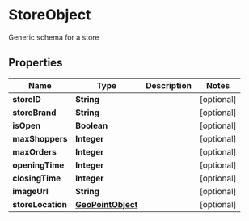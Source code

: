 

# StoreObject

Generic schema for a store
## Properties

Name | Type | Description | Notes
------------ | ------------- | ------------- | -------------
**storeID** | **String** |  |  [optional]
**storeBrand** | **String** |  |  [optional]
**isOpen** | **Boolean** |  |  [optional]
**maxShoppers** | **Integer** |  |  [optional]
**maxOrders** | **Integer** |  |  [optional]
**openingTime** | **Integer** |  |  [optional]
**closingTime** | **Integer** |  |  [optional]
**imageUrl** | **String** |  |  [optional]
**storeLocation** | [**GeoPointObject**](GeoPointObject.md) |  |  [optional]



